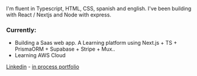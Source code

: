 
I'm fluent in Typescript, HTML, CSS, spanish and english. I've been building with React / Nextjs and Node with express.

### Currently:
- Building a Saas web app. A Learning platform using Next.js + TS + PrismaORM + Supabase + Stripe + Mux..
- Learning AWS Cloud

[Linkedin](https://www.linkedin.com/in/segundojuan/) - 
[in process portfolio](https://shorturl.at/pGY09)
